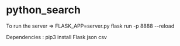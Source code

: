 # python_search

To run the server =>
  FLASK_APP=server.py flask run -p 8888 --reload

Dependencies :
  pip3 install Flask json csv
